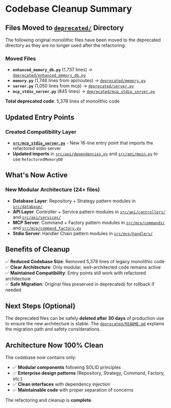 # Codebase Cleanup Summary

## Files Moved to [`deprecated/`](deprecated/) Directory

The following original monolithic files have been moved to the deprecated directory as they are no longer used after the refactoring:

### Moved Files
- **`enhanced_memory_db.py`** (1,737 lines) → [`deprecated/enhanced_memory_db.py`](deprecated/enhanced_memory_db.py)
- **`memory.py`** (1,746 lines from api/routes) → [`deprecated/memory.py`](deprecated/memory.py)  
- **`server.py`** (1,050 lines from mcp) → [`deprecated/server.py`](deprecated/server.py)
- **`mcp_stdio_server.py`** (845 lines) → [`deprecated/mcp_stdio_server.py`](deprecated/mcp_stdio_server.py)

**Total deprecated code**: 5,378 lines of monolithic code

## Updated Entry Points

### Created Compatibility Layer
- **[`src/mcp_stdio_server.py`](src/mcp_stdio_server.py)** - New 16-line entry point that imports the refactored stdio server
- **Updated imports** in [`src/api/dependencies.py`](src/api/dependencies.py) and [`src/api/main.py`](src/api/main.py) to use `RefactoredMemoryDB`

## What's Now Active

### New Modular Architecture (24+ files)
- **Database Layer**: Repository + Strategy pattern modules in [`src/database/`](src/database/)
- **API Layer**: Controller + Service pattern modules in [`src/api/controllers/`](src/api/controllers/) and [`src/api/services/`](src/api/services/)
- **MCP Server**: Command + Factory pattern modules in [`src/mcp/commands/`](src/mcp/commands/) and [`src/mcp/command_factory.py`](src/mcp/command_factory.py)
- **Stdio Server**: Handler Chain pattern modules in [`src/mcp/handlers/`](src/mcp/handlers/)

## Benefits of Cleanup

✅ **Reduced Codebase Size**: Removed 5,378 lines of legacy monolithic code  
✅ **Clear Architecture**: Only modular, well-architected code remains active  
✅ **Maintained Compatibility**: Entry points still work with refactored architecture  
✅ **Safe Migration**: Original files preserved in deprecated/ for rollback if needed  

## Next Steps (Optional)

The deprecated files can be safely **deleted after 30 days** of production use to ensure the new architecture is stable. The [`deprecated/README.md`](deprecated/README.md) explains the migration path and safety considerations.

## Architecture Now 100% Clean

The codebase now contains only:
- ✅ **Modular components** following SOLID principles
- ✅ **Enterprise design patterns** (Repository, Strategy, Command, Factory, etc.)
- ✅ **Clean interfaces** with dependency injection
- ✅ **Maintainable code** with proper separation of concerns

The refactoring and cleanup is **complete**.